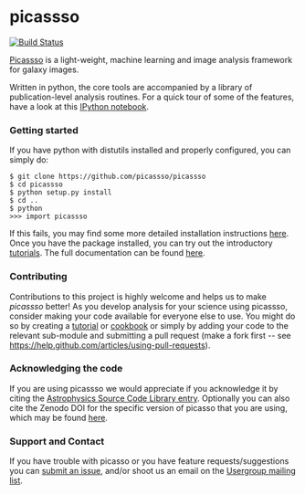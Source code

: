 picassso
=======
[![Build Status](https://travis-ci.org/picassso/picassso.svg?branch=master)](https://travis-ci.org/picassso/picassso)

[Picassso](https://github.com/picassso/picassso) is a light-weight, 
machine learning and image analysis framework for galaxy images. 

Written in python, the core tools are accompanied by a library of
publication-level analysis routines. For a quick tour of some of 
the features, have a look at this [IPython notebook](http://nbviewer.ipython.org/github/picassso/picassso/blob/master/examples/notebooks/picasso_demo.ipynb).

### Getting started 

If you have python with distutils installed and properly configured, you can simply do:

```
$ git clone https://github.com/picassso/picassso
$ cd picassso
$ python setup.py install
$ cd ..
$ python
>>> import picassso
```

If this fails, you may find some more detailed installation
instructions [here](http://picassso.github.io/picassso/installation.html). Once
you have the package installed, you can try out the introductory
[tutorials](http://picassso.github.io/picassso/tutorials/tutorials.html).
The full documentation can be found [here](http://picassso.github.io/picassso/).

### Contributing 

Contributions to this project is highly welcome and helps us to
make *picassso* better! As you develop analysis for your science using picassso, consider making your code available for everyone else to use.
You might do so by creating a [tutorial](http://picassso.github.io/picassso/tutorials/tutorials.html) or [cookbook](http://picassso.github.io/picassso/tutorials/tutorials.html#cookbook-recipes) or simply by adding your code to the relevant sub-module and submitting a pull request (make a fork first -- see https://help.github.com/articles/using-pull-requests). 


### Acknowledging the code

If you are using picassso we would appreciate if you acknowledge it by citing the [Astrophysics Source Code Library entry](http://adsabs.harvard.edu/abs/...). Optionally you can also cite the Zenodo DOI for the specific version of picasso that you are using, which may be found [here](https://doi.org/10.5281/zenodo...).

### Support and Contact 

If you have trouble with picasso or you have feature
requests/suggestions you can [submit an issue](https://github.com/picassso/picassso/issues), 
and/or shoot us an email on the [Usergroup mailing
list](https://groups.google.com/forum/?fromgroups#!forum/picassso-users).



